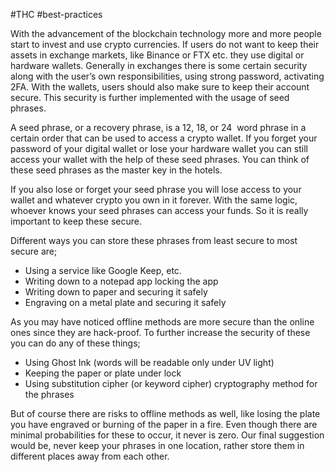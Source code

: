 #THC #best-practices

With the advancement of the blockchain technology more and more people start to invest and use crypto currencies. If users do not want to keep their assets in exchange markets, like Binance or FTX etc. they use digital or hardware wallets. Generally in exchanges there is some certain security along with the user’s own responsibilities, using strong password, activating 2FA. With the wallets, users should also make sure to keep their account secure. This security is further implemented with the usage of seed phrases.

A seed phrase, or a recovery phrase, is a 12, 18, or 24  word phrase in a certain order that can be used to access a crypto wallet. If you forget your password of your digital wallet or lose your hardware wallet you can still access your wallet with the help of these seed phrases. You can think of these seed phrases as the master key in the hotels.

If you also lose or forget your seed phrase you will lose access to your wallet and whatever crypto you own in it forever. With the same logic, whoever knows your seed phrases can access your funds. So it is really important to keep these secure.

Different ways you can store these phrases from least secure to most secure are;

-   Using a service like Google Keep, etc.
-   Writing down to a notepad app locking the app
-   Writing down to paper and securing it safely
-   Engraving on a metal plate and securing it safely

As you may have noticed offline methods are more secure than the online ones since they are hack-proof. To further increase the security of these you can do any of these things;

-   Using Ghost Ink (words will be readable only under UV light)
-   Keeping the paper or plate under lock
-   Using substitution cipher (or keyword cipher) cryptography method for the phrases

But of course there are risks to offline methods as well, like losing the plate you have engraved or burning of the paper in a fire. Even though there are minimal probabilities for these to occur, it never is zero. Our final suggestion would be, never keep your phrases in one location, rather store them in different places away from each other.

